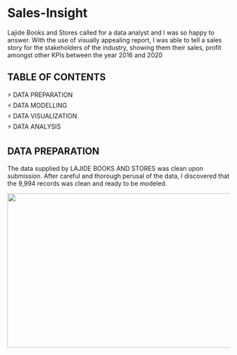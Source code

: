 # Sales-Insight
Lajide Books and Stores called for a data analyst and I was so happy to answer.  With the use of visually appealing report, I was able to tell a sales story for the stakeholders of the industry, showing them their sales, profit amongst other KPIs between the year 2016 and 2020

<H2> TABLE OF CONTENTS </H2>
⚡ DATA PREPARATION <br>
⚡ DATA MODELLING <br>
⚡ DATA VISUALIZATION <br>
⚡ DATA ANALYSIS <br>

<H2> DATA PREPARATION </H2>
The data supplied by LAJIDE BOOKS AND STORES was clean upon submission. After careful and thorough perusal of the data, I discovered that the 9,994 records was clean and ready to be modeled.
<p align = "center">
<img  src="https://github.com/Fey-Lajide/Sales-Insight/assets/124121752/dc5396fc-467a-4464-9a7f-19a223789e5f.png" width="620" height="350"><BR/><BR/>
</p>
